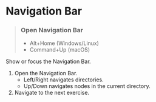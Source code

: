 # Navigation Bar

> ### Open Navigation Bar
> - Alt+Home (Windows/Linux)
> - Command+Up (macOS)

Show or focus the Navigation Bar.

1. Open the Navigation Bar.
    * Left/Right navigates directories.
    * Up/Down navigates nodes in the current directory.
2. Navigate to the next exercise.